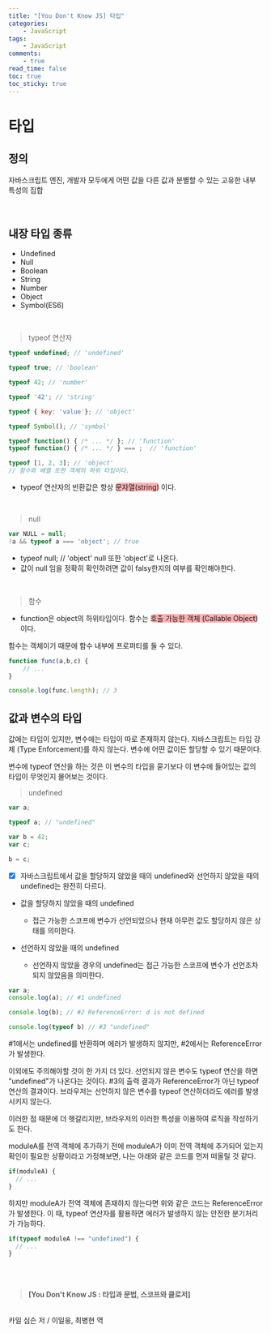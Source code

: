 ```yaml
---
title: "[You Don't Know JS] 타입"
categories:
	- JavaScript
tags:
	- JavaScript
comments:
	- true
read_time: false
toc: true
toc_sticky: true
---
```



# 타입

## 정의

자바스크립트 엔진, 개발자 모두에게 어떤 값을 다른 값과 분별할 수 있는 고유한 내부 특성의 집합

<br />

## 내장 타입 종류

* Undefined
* Null
* Boolean
* String
* Number
* Object
* Symbol(ES6)

<br />


>typeof 연산자 


```js
typeof undefined; // 'undefined'

typeof true; // 'boolean'

typeof 42; // 'number'

typeof '42'; // 'string'

typeof { key: 'value'}; // 'object'

typeof Symbol(); // 'symbol'

typeof function() { /* ... */ }; // 'function'
typeof function() { /* ... */ } === ;  // 'function'

typeof [1, 2, 3]; // 'object'
// 함수와 배열 또한 객체의 하위 타입이다.

```

* typeof 연산자의 반환값은 항상 <span  style="background-color: rgba(255, 0,0,0.3); border-radius: 7px">문자열(string)</span> 이다.
<br />

>null


```js
var NULL = null;
!a && typeof a === 'object'; // true
```

* typeof null; // 'object' null 또한 'object'로 나온다.
* 값이 null 임을 정확히 확인하려면 값이 falsy한지의 여부를 확인해야한다.

<br />

>함수

* function은 object의 하위타입이다. 함수는 <span  style="background-color: rgba(255, 0,0,0.3); border-radius: 7px">호출 가능한 객체 (Callable Object)</span>이다.

함수는 객체이기 때문에 함수 내부에 프로퍼티를 둘 수 있다.


```js
function func(a,b,c) {
	// ...
}

console.log(func.length); // 3
```


## 값과 변수의 타입

값에는 타입이 있지만, 변수에는 타입이 따로 존재하지 않는다. 자바스크립트는 타입 강제 (Type Enforcement)를 하지 않는다. 변수에 어떤 값이든 할당할 수 있기 때문이다.

변수에 typeof 연산을 하는 것은 이 변수의 타입을 묻기보다 이 변수에 들어있는 값의 타입이 무엇인지 물어보는 것이다.


>undefined

```js
var a;

typeof a; // "undefined"

var b = 42;
var c;

b = c;
```

* [x] 자바스크립트에서 값을 할당하지 않았을 때의 undefined와 선언하지 않았을 때의 undefined는 완전히 다르다.

* 값을 할당하지 않았을 때의 undefined

  * 접근 가능한 스코프에 변수가 선언되었으나 현재 아무런 값도 할당하지 않은 상태를 의미한다.

* 선언하지 않았을 때의 undefined

  * 선언하지 않았을 경우의 undefined는 접근 가능한 스코프에 변수가 선언조차 되지 않았음을 의미한다.


```js
var a;
console.log(a); // #1 undefined

console.log(b); // #2 ReferenceError: d is not defined

console.log(typeof b) // #3 "undefined"
```

#1에서는 undefined를 반환하며 에러가 발생하지 않지만, #2에서는 ReferenceError가 발생한다.

이외에도 주의해야할 것이 한 가지 더 있다. 선언되지 않은 변수도 typeof 연산을 하면 "undefined"가 나온다는 것이다. #3의 출력 결과가 ReferenceError가 아닌 typeof 연산의 결과이다. 브라우저는 선언하지 않은 변수를 typeof 연산하더라도 에러를 발생시키지 않는다.


이러한 점 때문에 더 헷갈리지만, 브라우저의 이러한 특성을 이용하여 로직을 작성하기도 한다.

moduleA를 전역 객체에 추가하기 전에 moduleA가 이미 전역 객체에 추가되어 있는지 확인이 필요한 상황이라고 가정해보면, 나는 아래와 같은 코드를 먼저 떠올릴 것 같다.

```js
if(moduleA) {
  // ...
}
```

하지만 moduleA가 전역 객체에 존재하지 않는다면 위와 같은 코드는 ReferenceError가 발생한다. 이 때, typeof 연산자를 활용하면 에러가 발생하지 않는 안전한 분기처리가 가능하다.

```js
if(typeof moduleA !== "undefined") {
  // ...
}
```


<br />
<br />

>__[You Don't Know JS : 타입과 문법, 스코프와 클로저]__
<br />
 카일 심슨 저 / 이일웅, 최병현 역

